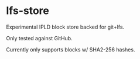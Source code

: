 # lfs-store

Experimental IPLD block store backed for git+lfs.

Only tested against GitHub.

Currently only supports blocks w/ SHA2-256 hashes.
